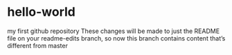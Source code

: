 # hello-world
my first github repository
These changes will be made to just the README file on your readme-edits branch, so now this branch contains content that’s different from master
